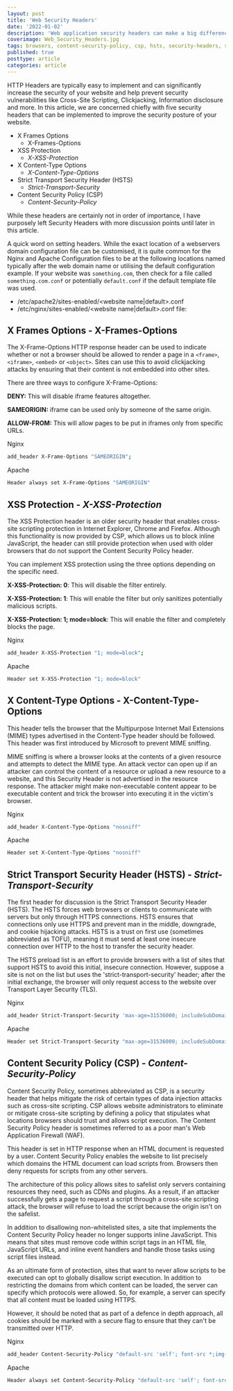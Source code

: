 ```yaml
---
layout: post
title: 'Web Security Headers'
date: '2022-01-02'
description: 'Web application security headers can make a big difference in reducing the attack surface of a clients application. Knowing the differences is an essential part of a consultants repertoire.'
coverimage: Web_Security_Headers.jpg
tags: browsers, content-security-policy, csp, hsts, security-headers, strict-transport-security, x-content-type-options, x-frame-options
published: true
posttype: article
categories: article
---
```

HTTP Headers are typically easy to implement and can significantly increase the security of your website and help prevent security vulnerabilities like Cross-Site Scripting, Clickjacking, Information disclosure and more. In this article, we are concerned chiefly with five security headers that can be implemented to improve the security posture of your website.

- X Frames Options
    - X-Frames-Options
- XSS Protection
    - *X-XSS-Protection*
- X Content-Type Options
    - *X-Content-Type-Options*
- Strict Transport Security Header (HSTS)
    - *Strict-Transport-Security*
- Content Security Policy (CSP)
    - *Content-Security-Policy*

While these headers are certainly not in order of importance, I have purposely left Security Headers with more discussion points until later in this article.

A quick word on setting headers. While the exact location of a webservers domain configuration file can be customised, it is quite common for the Nginx and Apache Configuration files to be at the following locations named typically after the web domain name or utilising the default configuration example. If your website was `something.com`, then check for a file called `something.com.conf` or potentially `default.conf` if the default template file was used.

- /etc/apache2/sites-enabled/<website name|default>.conf
- /etc/nginx/sites-enabled/<website name|default>.conf file:

## X Frames Options - X-Frames-Options

The X-Frame-Options HTTP response header can be used to indicate whether or not a browser should be allowed to render a page in a `<frame>`, `<iframe>`, `<embed>` or `<object>`. Sites can use this to avoid clickjacking attacks by ensuring that their content is not embedded into other sites.

There are three ways to configure X-Frame-Options:

**DENY:** This will disable iframe features altogether.

**SAMEORIGIN:** iframe can be used only by someone of the same origin.

**ALLOW-FROM:** This will allow pages to be put in iframes only from specific URLs.

Nginx

```bash
add_header X-Frame-Options "SAMEORIGIN";
```

Apache

```bash
Header always set X-Frame-Options "SAMEORIGIN"
```

## XSS Protection - *X-XSS-Protection*

The XSS Protection header is an older security header that enables cross-site scripting protection in Internet Explorer, Chrome and Firefox. Although this functionality is now provided by CSP, which allows us to block inline JavaScript, the header can still provide protection when used with older browsers that do not support the Content Security Policy header.

You can implement XSS protection using the three options depending on the specific need.

**X-XSS-Protection: 0**: This will disable the filter entirely.

**X-XSS-Protection: 1**: This will enable the filter but only sanitizes potentially malicious scripts.

**X-XSS-Protection: 1; mode=block**: This will enable the filter and completely blocks the page.

Nginx

```bash
add_header X-XSS-Protection "1; mode=block";
```

Apache

```bash
Header set X-XSS-Protection "1; mode=block"
```

## X Content-Type Options - X-Content-Type-Options

This header tells the browser that the Multipurpose Internet Mail Extensions (MIME) types advertised in the Content-Type header should be followed. This header was first introduced by Microsoft to prevent MIME sniffing.

MIME sniffing is where a browser looks at the contents of a given resource and attempts to detect the MIME type. An attack vector can open up if an attacker can control the content of a resource or upload a new resource to a website, and this Security Header is not advertised in the resource response. The attacker might make non-executable content appear to be executable content and trick the browser into executing it in the victim's browser.

Nginx

```bash
add_header X-Content-Type-Options "nosniff"
```

Apache

```bash
Header set X-Content-Type-Options "nosniff"
```

## Strict Transport Security Header (HSTS) - *Strict-Transport-Security*

The first header for discussion is the Strict Transport Security Header (HSTS). The HSTS forces web browsers or clients to communicate with servers but only through HTTPS connections. HSTS ensures that connections only use HTTPS and prevent man in the middle, downgrade, and cookie hijacking attacks. HSTS is a trust on first use (sometimes abbreviated as TOFU), meaning it must send at least one insecure connection over HTTP to the host to transfer the security header.

The HSTS preload list is an effort to provide browsers with a list of sites that support HSTS to avoid this initial, insecure connection. However, suppose a site is not on the list but uses the 'strict-transport-security' header; after the initial exchange, the browser will only request access to the website over Transport Layer Security (TLS).

Nginx

```bash
add_header Strict-Transport-Security 'max-age=31536000; includeSubDomains; preload';
```

Apache

```bash
Header set Strict-Transport-Security "max-age=31536000; includeSubDomains; preload"
```

## Content Security Policy (CSP) - *Content-Security-Policy*

Content Security Policy, sometimes abbreviated as CSP, is a security header that helps mitigate the risk of certain types of data injection attacks such as cross-site scripting. CSP allows website administrators to eliminate or mitigate cross-site scripting by defining a policy that stipulates what locations browsers should trust and allows script execution. The Content Security Policy header is sometimes referred to as a poor man's Web Application Firewall (WAF).

This header is set in HTTP response when an HTML document is requested by a user. Content Security Policy enables the website to list precisely which domains the HTML document can load scripts from. Browsers then deny requests for scripts from any other servers.

The architecture of this policy allows sites to safelist only servers containing resources they need, such as CDNs and plugins. As a result, if an attacker successfully gets a page to request a script through a cross-site scripting attack, the browser will refuse to load the script because the origin isn't on the safelist.

In addition to disallowing non-whitelisted sites, a site that implements the Content Security Policy header no longer supports inline JavaScript. This means that sites must remove code within script tags in an HTML file, JavaScript URLs, and inline event handlers and handle those tasks using script files instead.

As an ultimate form of protection, sites that want to never allow scripts to be executed can opt to globally disallow script execution. In addition to restricting the domains from which content can be loaded, the server can specify which protocols were allowed. So, for example, a server can specify that all content must be loaded using HTTPS.

However, it should be noted that as part of a defence in depth approach, all cookies should be marked with a secure flag to ensure that they can't be transmitted over HTTP.

Nginx

```bash
add_header Content-Security-Policy "default-src 'self'; font-src *;img-src * data:; script-src *; style-src *";
```

Apache

```bash
Header always set Content-Security-Policy "default-src 'self'; font-src *;img-src * data:; script-src *; style-src *;"
```